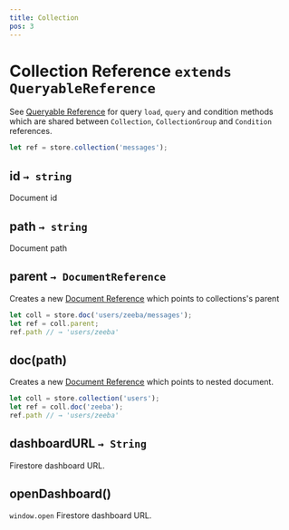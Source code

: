 ```yaml
---
title: Collection
pos: 3
---
```


# Collection Reference `extends QueryableReference`

See [Queryable Reference](api/firestore/reference/queryable) for query `load`, `query` and condition methods which are shared between `Collection`, `CollectionGroup` and `Condition` references.

``` javascript
let ref = store.collection('messages');
```

## id `→ string`

Document id

## path `→ string`

Document path

## parent `→ DocumentReference`

Creates a new [Document Reference](api/firestore/reference/document) which points to collections's parent

``` javascript
let coll = store.doc('users/zeeba/messages');
let ref = coll.parent;
ref.path // → 'users/zeeba'
```

## doc(path)

Creates a new [Document Reference](api/firestore/reference/document) which points to nested document.

``` javascript
let coll = store.collection('users');
let ref = coll.doc('zeeba');
ref.path // → 'users/zeeba'
```

## dashboardURL `→ String`

Firestore dashboard URL.

## openDashboard()

`window.open` Firestore dashboard URL.
